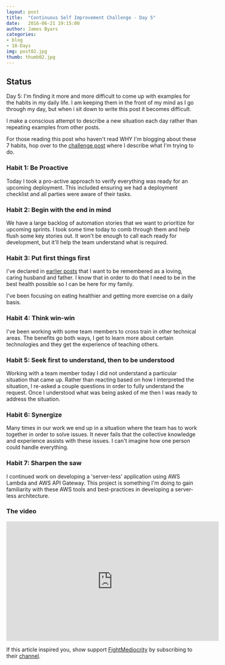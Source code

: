 ```yaml
---
layout: post
title:  "Continuous Self Improvement Challenge - Day 5"
date:   2016-06-21 19:15:00
author: James Byars
categories:
- blog
- 18-Days
img: post02.jpg
thumb: thumb02.jpg
---
```


## Status

Day 5: I'm finding it more and more difficult to come up with examples for the habits in my daily life.  I am keeping them in the front of my mind as I go through my day, but when i sit down to write this post it becomes difficult.

I make a conscious attempt to describe a new situation each day rather than repeating examples from other posts.

For those reading this post who haven't read WHY I'm blogging about these 7 habits, hop over to the [challenge post][challenge_blog_post] where I describe what I'm trying to do.

### Habit 1: Be Proactive

Today I took a pro-active approach to verify everything was ready for an upcoming deployment.  This included ensuring we had a deployment checklist and all parties were aware of their tasks.

### Habit 2: Begin with the end in mind

We have a large backlog of automation stories that we want to prioritize for upcoming sprints.  I took some time today to comb through them and help flush some key stories out.  It won't be enough to call each ready for development, but it'll help the team understand what is required.

### Habit 3: Put first things first

I've declared in [earlier posts][day_one_post] that I want to be remembered as a loving, caring husband and father.  I know that in order to do that I need to be in the best health possible so I can be here for my family.

I've been focusing on eating healthier and getting more exercise on a daily basis.

### Habit 4: Think win-win

I've been working with some team members to cross train in other technical areas.  The benefits go both ways, I get to learn more about certain technologies and they get the experience of teaching others.

### Habit 5: Seek first to understand, then to be understood

Working with a team member today I did not understand a particular situation that came up.  Rather than reacting based on how I interpreted the situation, I re-asked a couple questions in order to fully understand the request.  Once I understood what was being asked of me then I was ready to address the situation.

### Habit 6: Synergize

Many times in our work we end up in a situation where the team has to work together in order to solve issues.  It never fails that the collective knowledge and experience assists with these issues.  I can't imagine how one person could handle everything.

### Habit 7: Sharpen the saw

I continued work on developing a 'server-less' application using AWS Lambda and AWS API Gateway.  This project is something I'm doing to gain familiarity with these AWS tools and best-practices in developing a server-less architecture.

### The video

<iframe width="560" height="315" src="https://www.youtube.com/embed/ktlTxC4QG8g" frameborder="0" allowfullscreen></iframe>

If this article inspired you, show support [FightMediocrity][author_page] by subscribing to their [channel][author_page].

[youtube_video]: https://goo.gl/ARHXRc
[author_page]: https://goo.gl/ZRAjft
[youtube_url]: https://www.youtube.com/
[challenge_blog_post]: /blog/18-days/continuous-self-improvement-challenge
[day_one_post]: https://ernesttech.github.io/blog/18-days/day-one

